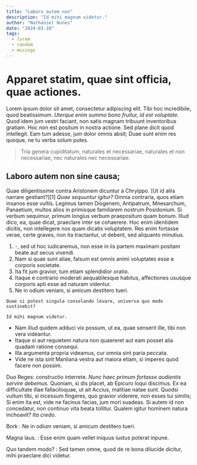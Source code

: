 ```yaml
---
title: "Laboro autem non"
description: "Id mihi magnum videtur."
author: "Nathaniel Nunes"
date: "2024-03-10"
tags:
  - lorem
  - random
  - musings
---
```


# Apparet statim, quae sint officia, quae actiones.

Lorem ipsum dolor sit amet, consectetur adipiscing elit. Tibi hoc incredibile, quod beatissimum. _Uterque enim summo bono fruitur, id est voluptate._ Quod idem jum vestri faciant, non satis magnam tribuunt inventoribus gratiam. Hoc non est positum in nostra actione. Sed plane dicit quod intellegit. Eam tum adesse, jum dolor omnis absit; Duae sunt enim res quoque, ne tu verba solum putes.

> Tria genera cupiditatum, naturales et necessariae, naturales et non necessariae, nec naturales nec necessariae.

## Laboro autem non sine causa;

Quae diligentissime contra Aristonem dicuntur a Chryippo. [Ut id aliis narrare gestiant?][1] _Quae sequuntur igitur?_ Omnia contraria, quos etiam insanos esse vultis. Legimus tamen Diogenem, Antipatrum, Mnesarchum, Panaetium, multos alios in primisque familiarem nostrum Posidonium. Si verbum sequimur, primum longius verbum praepositum quam bonum. Illud dico, ea, quae dicat, praeclare inter se cohaerere. Hoc enim identidem dicitis, non intellegere nos quam dicatis voluptatem. Res enim fortasse verae, certe graves, non ita tractantur, ut debent, sed aliquanto minutius.

1. -, sed ut hoc iudicaremus, non esse in iis partem maximam positam beate aut secus vivendi.
2. Nam si quae sunt aliae, falsum est omnis animi voluptates esse e corporis societate.
3. Ita fit jum gravior, tum etiam splendidior oratio.
4. Itaque e contrario moderati aequabilesque habitus, affectiones ususque corporis apti esse ad naturam videntur.
5. Ne in odium veniam, si amicum destitero tueri.

```
Quae si potest singula consolando levare, universa quo modo sustinebit?

Id mihi magnum videtur.
```

- Nam illud quidem adduci vix possum, ut ea, quae senserit ille, tibi non vera videantur.
- Itaque si aut requietem natura non quaereret aut eam posset alia quadam ratione consequi.
- Illa argumenta propria videamus, cur omnia sint paria peccata.
- Vide ne ista sint Manliana vestra aut maiora etiam, si imperes quod facere non possim.

Duo Reges: constructio interrete. _Nunc haec primum fortasse audientis servire debemus._ Quoniam, si dis placet, ab Epicuro loqui discimus. Ex ea difficultate illae fallaciloquae, ut ait Accius, malitiae natae sunt. Quodsi vultum tibi, si incessum fingeres, quo gravior viderere, non esses tui similis; Si enim ita est, vide ne facinus facias, jum mori suadeas. Si autem id non concedatur, non continuo vita beata tollitur. Qualem igitur hominem natura inchoavit? _Ita credo._

Bork
: Ne in odium veniam, si amicum destitero tueri.

Magna laus.
: Esse enim quam vellet iniquus iustus poterat inpune.

Quo tandem modo?
: Sed tamen omne, quod de re bona dilucide dicitur, mihi praeclare dici videtur.
